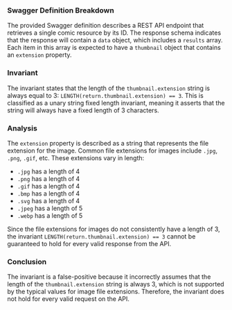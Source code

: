 ### Swagger Definition Breakdown
The provided Swagger definition describes a REST API endpoint that retrieves a single comic resource by its ID. The response schema indicates that the response will contain a `data` object, which includes a `results` array. Each item in this array is expected to have a `thumbnail` object that contains an `extension` property. 

### Invariant
The invariant states that the length of the `thumbnail.extension` string is always equal to 3: `LENGTH(return.thumbnail.extension) == 3`. This is classified as a unary string fixed length invariant, meaning it asserts that the string will always have a fixed length of 3 characters. 

### Analysis
The `extension` property is described as a string that represents the file extension for the image. Common file extensions for images include `.jpg`, `.png`, `.gif`, etc. These extensions vary in length:
- `.jpg` has a length of 4
- `.png` has a length of 4
- `.gif` has a length of 4
- `.bmp` has a length of 4
- `.svg` has a length of 4
- `.jpeg` has a length of 5
- `.webp` has a length of 5

Since the file extensions for images do not consistently have a length of 3, the invariant `LENGTH(return.thumbnail.extension) == 3` cannot be guaranteed to hold for every valid response from the API. 

### Conclusion
The invariant is a false-positive because it incorrectly assumes that the length of the `thumbnail.extension` string is always 3, which is not supported by the typical values for image file extensions. Therefore, the invariant does not hold for every valid request on the API.
